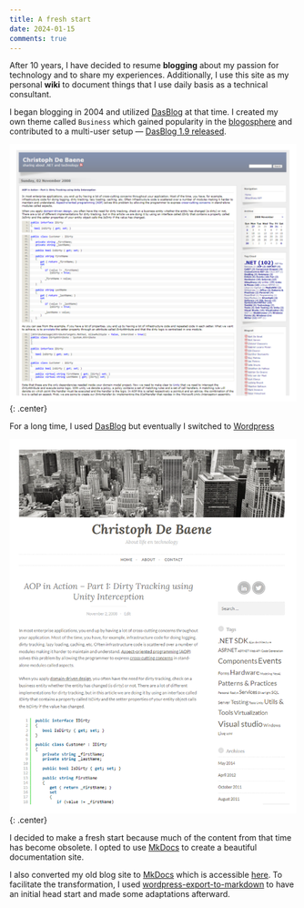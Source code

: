 ```yaml
---
title: A fresh start
date: 2024-01-15
comments: true
---
```


After 10 years, I have decided to resume **blogging** about my passion for technology and to share my experiences.
Additionally, I use this site as my personal **wiki** to document things that I use daily basis as a technical consultant.

<!-- more -->

I began blogging in 2004 and utilized [DasBlog](https://learn.microsoft.com/en-us/previous-versions/aa480016(v=msdn.10)) at that time. I created my own theme called `Business` which gained popularity in the [blogosphere](https://en.wikipedia.org/wiki/Blogosphere) and contributed to a multi-user setup — [DasBlog 1.9 released](https://christophdebaene.be/blog2004/dasblog-19-released/).

![](./assets/images/blog-dasblog.png){: .center}

For a long time, I used [DasBlog](https://learn.microsoft.com/en-us/previous-versions/aa480016(v=msdn.10)) but eventually I switched to [Wordpress](https://wordpress.com/)

![](./assets/images/blog-wordpress.png){: .center}

I decided to make a fresh start because much of the content from that time has become obsolete. I opted to use [MkDocs](https://squidfunk.github.io/mkdocs-material/) to create a beautiful documentation site.

I also converted my old blog site to [MkDocs](https://squidfunk.github.io/mkdocs-material/) which is accessible [here](https://christophdebaene.be/blog2004). To facilitate the transformation, I used [wordpress-export-to-markdown](https://github.com/lonekorean/wordpress-export-to-markdown) to have an initial head start and made some adaptations afterward.